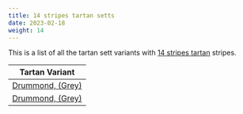 ```yaml
---
title: 14 stripes tartan setts
date: 2023-02-18
weight: 14
---
```

This is a list of all the tartan sett variants with [14 stripes tartan](/stripes/stripes14/) stripes.

| Tartan Variant |
|---------------|
| [Drummond, (Grey)](/tartans/k/8/na4/k4/n28/na4/k4/na4/k8/n4/k32/na4/k4/na2/k/8/)||
| [Drummond, (Grey)](/tartans/k/8/na4/k4/n28/na4/k4/na4/k8/n4/k32/na4/k4/na2/k/8/)||
